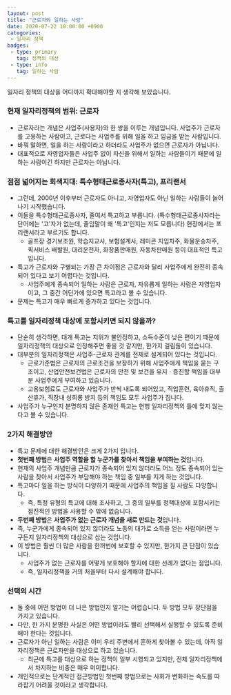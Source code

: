 ```yaml
---
layout: post
title: "근로자와 일하는 사람"
date: 2020-07-22 10:00:00 +0900
categories: 
 - 일자리 정책
badges:
 - type: primary
   tag: 정책의 대상
 - type: info
   tag: 일하는 사람
---
```


일자리 정책의 대상을 어디까지 확대해야할 지 생각해 보았습니다.

<!--more-->

### **현재 일자리정책의 범위: 근로자**

- 근로자라는 개념은 사업주(사용자)와 한 쌍을 이루는 개념입니다. 사업주가 근로자를 고용하는 사람이고, 근로다는 사업주를 위해 일을 하고 임금을 받는 사람입니다.
- 바꿔 말하면, 일을 하는 사람이라고 하더라도 사업주가 없으면 근로자가 아닙니다.
- 대표적으로 자영업자들은 사업주 없이 자신을 위해서 일하는 사람들이기 때문에 일하는 사람이긴 하지만 근로자는 아닙니다.

### **점점 넓어지는 회색지대: 특수형태근로종사자(특고), 프리랜서**

- 그런데, 2000년 이후부터 근로자도 아니고, 자영업자도 아닌 일하는 사람들이 늘어나기 시작했습니다.
- 이들을 특수형태근로종사자, 줄여서 특고하고 부릅니다. (특수형태근로종사자라는 단어에는 '고'자가 없는데, 줄임말이 왜 '특고'인지는 저도 모릅니다) 현장에서는 프리랜서라고 부르기도 합니다.
  - 골프장 경기보조원, 학습지교사, 보험설계사, 레미콘 지입차주, 화물운송차주, 퀵서비스 배발원, 대리운전자, 화장품판매원, 자동차판매원 등이 대표적인 특고입니다.
- 특고가 근로자와 구별되는 가장 큰 차이점은 근로자와 달리 사업주에게 완전히 종속되어 있다고 보기 어렵다는 것입니다.
  - 사업주에게 종속되어 일하는 사람은 근로자, 자유롭게 일하는 사람은 자영업자이고, 그 중간 어딘가에 있으면 특고라고 볼 수 있습니다.
- 문제는 특고가 매우 빠르게 증가하고 있다는 것입니다.

### **특고를 일자리정책 대상에 포함시키면 되지 않을까?**

- 단순히 생각하면, 대개 특고는 지위가 불안정하고, 소득수준이 낮은 편이기 때문에 일자리정책의 대상으로 인정해주면 좋을 것 같지만, 한가지 걸림돌이 있습니다.
- 대부분의 일자리정책은 사업주-근로자 관계를 전제로 설계되어 있다는 것입니다.
  - 근로기준법은 근로자의 근로조건을 보장하기 위해 사업주에게 책임을 묻는 구조이고, 산업안전보건법은 근로자의 안전 및 보건을 유지ㆍ증진할 책임을 대부분 사업주에게 부여하고 있습니다.
  - 고용보험료도 근로자와 사업주가 반씩 내도록 되어있고, 직업훈련, 육아휴직, 출산휴가, 직장내 성희롱 방지 등의 책임도 모두 사업주가 집니다.
- 사업주가 누구인지 분명하지 않은 존재인 특고는 현행 일자리정책의 틀에 맞지 않는다고 볼 수 있습니다.

### **2가지 해결방안**

- 특고 문제에 대한 해결방안은 크게 2가지 입니다.
- **첫번째 방법**은 **사업주 역할을 할 누군가를 찾아서 책임을 부여하는 것**입니다.
- 현재의 사업주 개념만큼 근로자가 종속되어 있지 않더라도 어느 정도 종속되어 있는 사람을 찾아서 사업주가 부담해야 하는 책임 중 일부를 지게 하는 것입니다.
- 특고마다 일을 하는 방식이 다양하기 때문에 사업주의 책임을 질 사람도 다양합니다.
  - 즉, 특정 유형의 특고에 대해 조사하고, 그 중의 일부를 정책대상에 포함시키는 점진적인 방법을 사용할 수 밖에 없습니다.
- **두번째 방법**은 **사업주가 없는 근로자 개념을 새로 만드는 것**입니다.
- 즉, 누군가에게 종속되어 있지 않더라도 노동의 대가로 소득을 얻는 사람이라면 누구든지 일자리정책의 대상으로 삼는 것입니다.
- 이 방법은 훨씬 더 많은 사람을 한꺼번에 보호할 수 있지만, 한가지 큰 단점이 있습니다.
  - 사업주가 없는 근로자를 어떻게 보호해야 할지에 대한 선례가 없다는 점입니다.
  - 즉, 일자리정책을 거의 처을부터 다시 설계해야 합니다.
  
### **선택의 시간**

- 둘 중에 어떤 방법이 더 나은 방법인지 알기는 어렵습니다. 두 방법 모두 장단점을 가지고 있습니다.
- 다만, 한 가지 분명한 사실은 어떤 방법이라도 빨리 선택해서 실행할 수 있도록 준비해야 한다는 것입니다.
- 근로자가 아닌 일하는 사람은 이미 우리 주변에서 흔하게 찾아볼 수 있는데, 아직 일자리정책은 근로자만을 대상으로 하고 있습니다.
  - 최근에 특고를 대상으로 하는 정책이 일부 시행되고 있지만, 전체 일자리정책에서 차지하는 비중은 매우 미미합니다.
- 개인적으로는 단계적인 접근방법인 첫번째 방법으로는 사회가 변화하는 속도를 따라잡기 어려울 것이라고 생각합니다.
